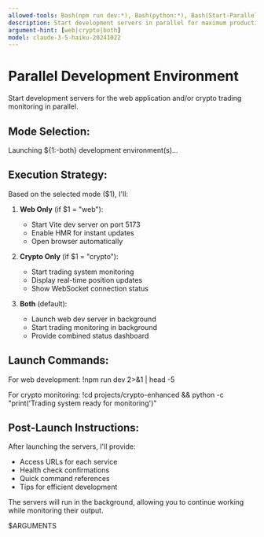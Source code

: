 ```yaml
---
allowed-tools: Bash(npm run dev:*), Bash(python:*), Bash(Start-Parallel-Dev.bat), Task
description: Start development servers in parallel for maximum productivity
argument-hint: [web|crypto|both]
model: claude-3-5-haiku-20241022
---
```


# Parallel Development Environment

Start development servers for the web application and/or crypto trading monitoring in parallel.

## Mode Selection:
Launching ${1:-both} development environment(s)...

## Execution Strategy:

Based on the selected mode ($1), I'll:

1. **Web Only** (if $1 = "web"):
   - Start Vite dev server on port 5173
   - Enable HMR for instant updates
   - Open browser automatically

2. **Crypto Only** (if $1 = "crypto"):
   - Start trading system monitoring
   - Display real-time position updates
   - Show WebSocket connection status

3. **Both** (default):
   - Launch web dev server in background
   - Start trading monitoring in background
   - Provide combined status dashboard

## Launch Commands:

For web development:
!npm run dev 2>&1 | head -5

For crypto monitoring:
!cd projects/crypto-enhanced && python -c "print('Trading system ready for monitoring')"

## Post-Launch Instructions:

After launching the servers, I'll provide:
- Access URLs for each service
- Health check confirmations
- Quick command references
- Tips for efficient development

The servers will run in the background, allowing you to continue working while monitoring their output.

$ARGUMENTS